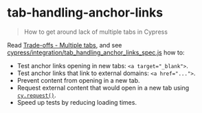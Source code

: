 # tab-handling-anchor-links
> How to get around lack of multiple tabs in Cypress

Read [Trade-offs - Multiple tabs](http://on.cypress.io/trade-offs#Multiple-tabs), and see [cypress/integration/tab_handling_anchor_links_spec.js](cypress/integration/tab_handling_anchor_links_spec.js) how to:

- Test anchor links opening in new tabs: `<a target="_blank">`.
- Test anchor links that link to external domains: `<a href="...">`.
- Prevent content from opening in a new tab.
- Request external content that would open in a new tab using [`cy.request()`](https://on.cypress.io/request).
- Speed up tests by reducing loading times.
